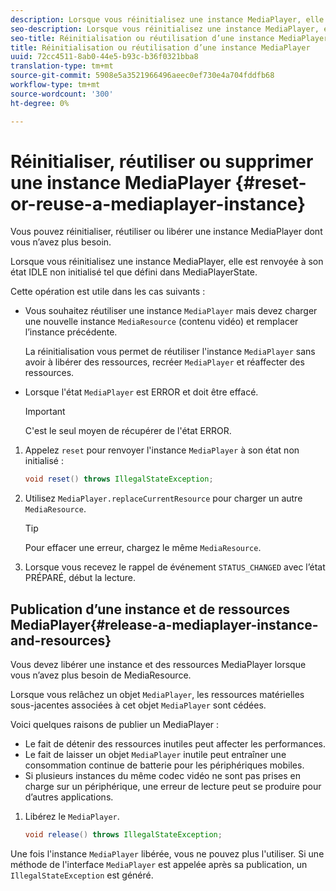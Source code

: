 ```yaml
---
description: Lorsque vous réinitialisez une instance MediaPlayer, elle est renvoyée à son état IDLE non initialisé tel que défini dans MediaPlayerState.
seo-description: Lorsque vous réinitialisez une instance MediaPlayer, elle est renvoyée à son état IDLE non initialisé tel que défini dans MediaPlayerState.
seo-title: Réinitialisation ou réutilisation d’une instance MediaPlayer
title: Réinitialisation ou réutilisation d’une instance MediaPlayer
uuid: 72cc4511-8ab0-44e5-b93c-b36f0321bba8
translation-type: tm+mt
source-git-commit: 5908e5a3521966496aeec0ef730e4a704fddfb68
workflow-type: tm+mt
source-wordcount: '300'
ht-degree: 0%

---
```



# Réinitialiser, réutiliser ou supprimer une instance MediaPlayer {#reset-or-reuse-a-mediaplayer-instance}

Vous pouvez réinitialiser, réutiliser ou libérer une instance MediaPlayer dont vous n’avez plus besoin.

Lorsque vous réinitialisez une instance MediaPlayer, elle est renvoyée à son état IDLE non initialisé tel que défini dans MediaPlayerState.

Cette opération est utile dans les cas suivants :

* Vous souhaitez réutiliser une instance `MediaPlayer` mais devez charger une nouvelle instance `MediaResource` (contenu vidéo) et remplacer l’instance précédente.

   La réinitialisation vous permet de réutiliser l&#39;instance `MediaPlayer` sans avoir à libérer des ressources, recréer `MediaPlayer` et réaffecter des ressources.

* Lorsque l&#39;état `MediaPlayer` est ERROR et doit être effacé.

   >[!IMPORTANT]
   >
   >C&#39;est le seul moyen de récupérer de l&#39;état ERROR.

1. Appelez `reset` pour renvoyer l&#39;instance `MediaPlayer` à son état non initialisé :

   ```java
   void reset() throws IllegalStateException; 
   ```

1. Utilisez `MediaPlayer.replaceCurrentResource` pour charger un autre `MediaResource`.

   >[!TIP]
   >
   >Pour effacer une erreur, chargez le même `MediaResource`.

1. Lorsque vous recevez le rappel de événement `STATUS_CHANGED` avec l’état PRÉPARÉ, début la lecture.

## Publication d’une instance et de ressources MediaPlayer{#release-a-mediaplayer-instance-and-resources}

Vous devez libérer une instance et des ressources MediaPlayer lorsque vous n’avez plus besoin de MediaResource.

Lorsque vous relâchez un objet `MediaPlayer`, les ressources matérielles sous-jacentes associées à cet objet `MediaPlayer` sont cédées.

Voici quelques raisons de publier un MediaPlayer :

* Le fait de détenir des ressources inutiles peut affecter les performances.
* Le fait de laisser un objet `MediaPlayer` inutile peut entraîner une consommation continue de batterie pour les périphériques mobiles.
* Si plusieurs instances du même codec vidéo ne sont pas prises en charge sur un périphérique, une erreur de lecture peut se produire pour d’autres applications.

1. Libérez le `MediaPlayer`.

   ```java
   void release() throws IllegalStateException;
   ```

Une fois l&#39;instance `MediaPlayer` libérée, vous ne pouvez plus l&#39;utiliser. Si une méthode de l&#39;interface `MediaPlayer` est appelée après sa publication, un `IllegalStateException` est généré.